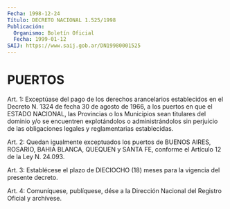 ```yaml
---
Fecha: 1998-12-24
Título: DECRETO NACIONAL 1.525/1998
Publicación:
  Organismo: Boletín Oficial
  Fecha: 1999-01-12
SAIJ: https://www.saij.gob.ar/DN19980001525
---
```

# PUERTOS

<a id="1"></a>
Art. 1:  Exceptúase  del  pago de los derechos  arancelarios establecidos en el Decreto N. 1324  de fecha 30 de agosto de 1966, a los  puertos  en  que  el ESTADO NACIONAL,  las  Provincias  o  los Municipios sean titulares del dominio y/o se encuentren explotándolos o administrándolos  sin perjuicio de las obligaciones legales y reglamentarias establecidas.

<a id="2"></a>
Art. 2: Quedan igualmente exceptuados los puertos de BUENOS AIRES, ROSARIO, BAHIA BLANCA, QUEQUEN y SANTA  FE, conforme el Artículo 12 de la Ley N. 24.093.

<a id="3"></a>
Art.  3: Establécese el plazo de DIECIOCHO  (18)  meses  para  la vigencia del presente decreto.

<a id="4"></a>
Art. 4: Comuníquese,  publíquese, dése a la Dirección Nacional del Registro Oficial y archívese.